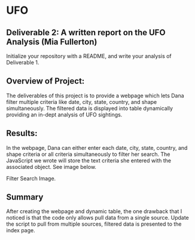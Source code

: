 # UFO

## Deliverable 2: A written report on the UFO Analysis (Mia Fullerton)

Initialize your repository with a README, and write your analysis of Deliverable 1.

## Overview of Project: 

The deliverables of this project is to provide a webpage which lets Dana filter multiple criteria like date, city, state, country, and shape simultaneously. The filtered data is displayed into table dynamically providing an in-dept analysis of UFO sightings. 


## Results: 

In the webpage, Dana can either enter each date, city, state, country, and shape criteria or all criteria simultaneously to filter her search.  The JavaScript we wrote will store the text criteria she entered with the associated object.  See image below.

 
Filter Search Image.


## Summary

After creating the webpage and dynamic table, the one drawback that I noticed is that the code only allows pull data from a single source.  Update the script to pull from multiple sources, filtered data is presented to the index page. 
